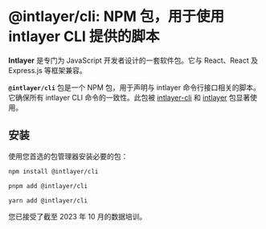 # @intlayer/cli: NPM 包，用于使用 intlayer CLI 提供的脚本

**Intlayer** 是专门为 JavaScript 开发者设计的一套软件包。它与 React、React 及 Express.js 等框架兼容。

**`@intlayer/cli`** 包是一个 NPM 包，用于声明与 intlayer 命令行接口相关的脚本。它确保所有 intlayer CLI 命令的一致性。此包被 [intlayer-cli](https://github.com/aymericzip/intlayer/tree/main/docs/zh/packages/intlayer-cli/index.md) 和 [intlayer](https://github.com/aymericzip/intlayer/tree/main/docs/zh/packages/intlayer/index.md) 包显著使用。

## 安装

使用您首选的包管理器安装必要的包：

```bash packageManager="npm"
npm install @intlayer/cli
```

```bash packageManager="pnpm"
pnpm add @intlayer/cli
```

```bash packageManager="yarn"
yarn add @intlayer/cli
```

您已接受了截至 2023 年 10 月的数据培训。
